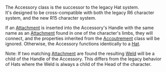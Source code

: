 The Accessory class is the successor to the legacy Hat system.  
It's designed to be cross-compatible with both the legacy R6 character system, and the new R15 character system.  
  
If an [Attachment](https://developer.roblox.com/en-us/api-reference/class/Attachment) is inserted into the Accessory's Handle with the same name as an [Attachment](https://developer.roblox.com/en-us/api-reference/class/Attachment) found in one of the character's limbs, they will connect, and the properties inherited from the [Accoutrement](https://developer.roblox.com/en-us/api-reference/class/Accoutrement) class will be ignored. Otherwise, the Accessory functions identically to a [Hat](https://developer.roblox.com/en-us/api-reference/class/Hat).  
  
Note: If two matching [Attachment](https://developer.roblox.com/en-us/api-reference/class/Attachment) are found the resulting [Weld](https://developer.roblox.com/en-us/api-reference/class/Weld) will be a child of the Handle of the Accessory. This differs from the legacy behavior of Hats where the Weld is always a child of the Head of the character.